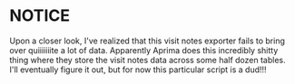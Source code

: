 NOTICE
======

Upon a closer look, I've realized that this visit notes exporter fails to bring over quiiiiiiite a lot of data. Apparently Aprima does this incredibly shitty thing where they store the visit notes data across some half dozen tables. I'll eventually figure it out, but for now this particular script is a dud!!!
